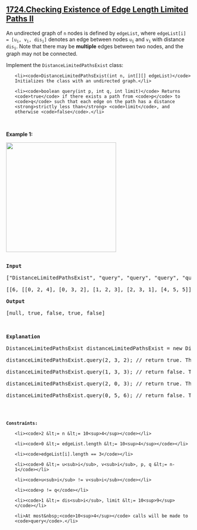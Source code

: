 ## [1724.Checking Existence of Edge Length Limited Paths II](https://leetcode.com/problems/checking-existence-of-edge-length-limited-paths-ii/)
<p>An undirected graph of <code>n</code> nodes is defined by <code>edgeList</code>, where <code>edgeList[i] = [u<sub>i</sub>, v<sub>i</sub>, dis<sub>i</sub>]</code> denotes an edge between nodes <code>u<sub>i</sub></code> and <code>v<sub>i</sub></code> with distance <code>dis<sub>i</sub></code>. Note that there may be <strong>multiple</strong> edges between two nodes, and the graph may not be connected.</p>

<p>Implement the <code>DistanceLimitedPathsExist</code> class:</p>

<ul>
	<li><code>DistanceLimitedPathsExist(int n, int[][] edgeList)</code> Initializes the class with an undirected graph.</li>
	<li><code>boolean query(int p, int q, int limit)</code> Returns <code>true</code> if there exists a path from <code>p</code> to <code>q</code> such that each edge on the path has a distance <strong>strictly less than</strong> <code>limit</code>, and otherwise <code>false</code>.</li>
</ul>

<p>&nbsp;</p>
<p><strong class="example">Example 1:</strong></p>

<p><strong><img alt="" src="https://assets.leetcode.com/uploads/2021/01/05/messed.png" style="width: 300px; height: 298px;" /></strong></p>

<pre>
<strong>Input</strong>
[&quot;DistanceLimitedPathsExist&quot;, &quot;query&quot;, &quot;query&quot;, &quot;query&quot;, &quot;query&quot;]
[[6, [[0, 2, 4], [0, 3, 2], [1, 2, 3], [2, 3, 1], [4, 5, 5]]], [2, 3, 2], [1, 3, 3], [2, 0, 3], [0, 5, 6]]
<strong>Output</strong>
[null, true, false, true, false]

<strong>Explanation</strong>
DistanceLimitedPathsExist distanceLimitedPathsExist = new DistanceLimitedPathsExist(6, [[0, 2, 4], [0, 3, 2], [1, 2, 3], [2, 3, 1], [4, 5, 5]]);
distanceLimitedPathsExist.query(2, 3, 2); // return true. There is an edge from 2 to 3 of distance 1, which is less than 2.
distanceLimitedPathsExist.query(1, 3, 3); // return false. There is no way to go from 1 to 3 with distances <strong>strictly</strong> less than 3.
distanceLimitedPathsExist.query(2, 0, 3); // return true. There is a way to go from 2 to 0 with distance &lt; 3: travel from 2 to 3 to 0.
distanceLimitedPathsExist.query(0, 5, 6); // return false. There are no paths from 0 to 5.
</pre>

<p>&nbsp;</p>
<p><code><strong>Constraints:</strong></code></p>

<ul>
	<li><code>2 &lt;= n &lt;= 10<sup>4</sup></code></li>
	<li><code>0 &lt;= edgeList.length &lt;= 10<sup>4</sup></code></li>
	<li><code>edgeList[i].length == 3</code></li>
	<li><code>0 &lt;= u<sub>i</sub>, v<sub>i</sub>, p, q &lt;= n-1</code></li>
	<li><code>u<sub>i</sub> != v<sub>i</sub></code></li>
	<li><code>p != q</code></li>
	<li><code>1 &lt;= dis<sub>i</sub>, limit &lt;= 10<sup>9</sup></code></li>
	<li>At most&nbsp;<code>10<sup>4</sup></code> calls will be made to <code>query</code>.</li>
</ul>